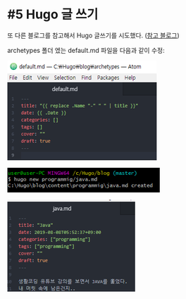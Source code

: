# \#5 Hugo 글 쓰기

또 다른 블로그를 참고해서 Hugo 글쓰기를 시도했다. \([참고 블로그](https://blog.lulab.net/infra/install-hugo-and-configure-for-your-blog/#hugo-%EA%B8%80-%EC%83%9D%EC%84%B1)\)

 archetypes 폴더 엤는 default.md 파일을 다음과 같이 수정: 

![](../.gitbook/assets/image%20%2836%29.png)

![](../.gitbook/assets/image%20%2819%29.png)

![](../.gitbook/assets/image%20%2833%29.png)

